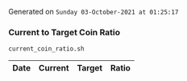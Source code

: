 Generated on `Sunday 03-October-2021 at 01:25:17`

### Current to Target Coin Ratio
`current_coin_ratio.sh`

Date|Current|Target|Ratio
---|---|---|---
